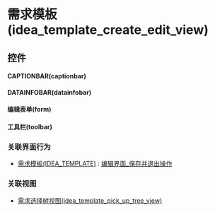 # 需求模板(idea_template_create_edit_view)  <!-- {docsify-ignore-all} -->



## 控件
#### CAPTIONBAR(captionbar)
#### DATAINFOBAR(datainfobar)
#### 编辑表单(form)
#### 工具栏(toolbar)


### 关联界面行为
  * [需求模板(IDEA_TEMPLATE)](module/ProdMgmt/idea_template) : [编辑界面_保存并退出操作](module/ProdMgmt/idea_template#界面行为)

### 关联视图
  * [需求选择树视图(idea_template_pick_up_tree_view)](app/view/idea_template_pick_up_tree_view)

<script>
 const { createApp } = Vue
  createApp({
    data() {
      return {

      }
    }
  }).use(ElementPlus).mount('#app')
</script>